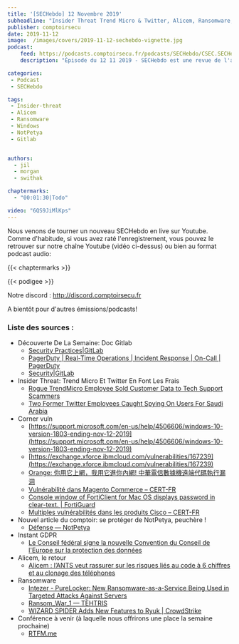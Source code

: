 ```yaml
---
title: '[SECHebdo] 12 Novembre 2019'
subheadline: "Insider Threat Trend Micro & Twitter, Alicem, Ransomware, CornerVuln, Défense NotPetya, Doc Sécu Gitlab, etc."
publisher: comptoirsecu
date: 2019-11-12
image:  /images/covers/2019-11-12-sechebdo-vignette.jpg
podcast:
    feed: https://podcasts.comptoirsecu.fr/podcasts/SECHebdo/CSEC.SECHebdo.2019-11-12.m4a
    description: "Épisode du 12 11 2019 - SECHebdo est une revue de l'actualité cybersécurité réalisée en live sur Youtube, généralement le mardi soir."

categories:
 - Podcast
 - SECHebdo

tags:
 - Insider-threat
 - Alicem
 - Ransomware
 - Windows
 - NotPetya
 - Gitlab


authors:
  - jil
  - morgan
  - swithak

chaptermarks:
  - "00:01:30|Todo"

video: "6QS9JiMlKps"
---
```


Nous venons de tourner un nouveau SECHebdo en live sur Youtube. Comme d'habitude, si vous avez raté l'enregistrement, vous pouvez le retrouver sur notre chaîne Youtube (vidéo ci-dessus) ou bien au format podcast audio:

{{< chaptermarks >}}

{{< podigee >}}

Notre discord : <http://discord.comptoirsecu.fr>

A bientôt pour d'autres émissions/podcasts!

### Liste des sources :

*  Découverte De La Semaine: Doc Gitlab
	* [Security Practices|GitLab](https://about.gitlab.com/handbook/security/)
	* [PagerDuty | Real-Time Operations | Incident Response | On-Call | PagerDuty](https://www.pagerduty.com/)
	* [Security|GitLab](https://about.gitlab.com/handbook/engineering/security/)
*  Insider Threat: Trend Micro Et Twitter En Font Les Frais
	* [Rogue TrendMicro Employee Sold Customer Data to Tech Support Scammers](https://thehackernews.com/2019/11/insider-threat-data-breach.html)
	* [Two Former Twitter Employees Caught Spying On Users For Saudi Arabia](https://thehackernews.com/2019/11/twitter-spying-saudi-arabia.html)
*  Corner vuln
	* [https://support.microsoft.com/en-us/help/4506606/windows-10-version-1803-ending-nov-12-2019](https://support.microsoft.com/en-us/help/4506606/windows-10-version-1803-ending-nov-12-2019)
	* [https://exchange.xforce.ibmcloud.com/vulnerabilities/167239](https://exchange.xforce.ibmcloud.com/vulnerabilities/167239)
	* [Orange: 你用它上網，我用它進你內網! 中華電信數據機遠端代碼執行漏洞](https://blog.orange.tw/2019/11/HiNet-GPON-Modem-RCE.html)
	* [Vulnérabilité dans Magento Commerce – CERT-FR](https://www.cert.ssi.gouv.fr/avis/CERTFR-2019-AVI-550/)
	* [Console window of FortiClient for Mac OS displays password in clear-text. | FortiGuard](https://fortiguard.com/psirt/FG-IR-19-227)
	* [Multiples vulnérabilités dans les produits Cisco – CERT-FR](https://www.cert.ssi.gouv.fr/avis/CERTFR-2019-AVI-548/)
*  Nouvel article du comptoir: se protéger de NotPetya, peuchère !
	* [Défense — NotPetya](https://comptoisecu.fr/blog/2019-10-08-defense-notpetya/)
*  Instant GDPR
	* [Le Conseil fédéral signe la nouvelle Convention du Conseil de l'Europe sur la protection des données](https://www.admin.ch/gov/fr/accueil/documentation/communiques.msg-id-76861.html)
*  Alicem, le retour
	* [Alicem : l’ANTS veut rassurer sur les risques liés au code à 6 chiffres et au clonage des téléphones](https://www.nextinpact.com/news/108384-alicem-lants-veut-rassurer-sur-risques-lies-au-code-a-6-chiffres-et-au-clonage-telephones.htm)
*  Ransomware
	* [Intezer - PureLocker: New Ransomware-as-a-Service Being Used in Targeted Attacks Against Servers](https://www.intezer.com/blog-purelocker-ransomware-being-used-in-targeted-attacks-against-servers/)
	* [Ransom_War_1 — TEHTRIS](https://tehtris.com/en/ransom-war-1/)
	* [WIZARD SPIDER Adds New Features to Ryuk | CrowdStrike](https://www.crowdstrike.com/blog/wizard-spider-adds-new-feature-to-ryuk-ransomware/)
* Conférence à venir (à laquelle nous offrirons une place la semaine prochaine)
	* [RTFM.me](https://rtfm.re)
